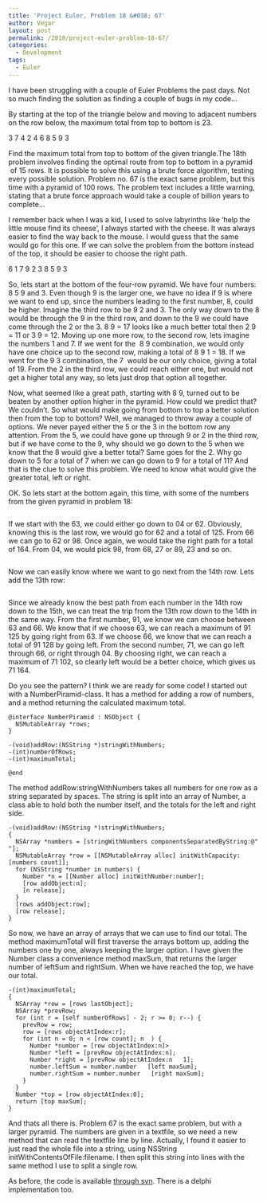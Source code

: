 ```yaml
---
title: 'Project Euler, Problem 18 &#038; 67'
author: Vegar
layout: post
permalink: /2010/project-euler-problem-18-67/
categories:
  - Development
tags:
  - Euler
---
```

<p>I have been struggling with a couple of Euler Problems the past days. Not so much finding the solution as finding a couple of bugs in my code…</p>

<p>By starting at the top of the triangle below and moving to adjacent numbers on the row below, the maximum total from top to bottom is 23.</p>

<p>3
7 4
2 4 6
8 5 9 3</p>

<p>Find the maximum total from top to bottom of the given triangle.The 18th problem involves finding the optimal route from top to bottom in a pyramid  of 15 rows. It is possible to solve this using a brute force algorithm, testing every possible solution. Problem no. 67 is the exact same problem, but this time with a pyramid of 100 rows. The problem text includes a little warning, stating that a brute force approach would take a couple of billion years to complete…</p>

<p>I remember back when I was a kid, I used to solve labyrinths like &#8216;help the little mouse find its cheese&#8217;, I always started with the cheese. It was always easier to find the way back to the mouse. I would guess that the same would go for this one. If we can solve the problem from the bottom instead of the top, it should be easier to choose the right path.</p>

<p>6
1 7
9 2 3
8 5 9 3</p>

<p>So, lets start at the bottom of the four-row pyramid. We have four numbers: 8 5 9 and 3. Even though 9 is the larger one, we have no idea if 9 is where we want to end up, since the numbers leading to the first number, 8, could be higher. Imagine the third row to be 9 2 and 3. The only way down to the 8 would be through the 9 in the third row, and down to the 9 we could have come through the 2 or the 3. 8 9 = 17 looks like a much better total then 2 9 = 11 or 3 9 = 12. Moving up one more row, to the second row, lets imagine the numbers 1 and 7. If we went for the  8 9 combination, we would only have one choice up to the second row, making a total of 8 9 1 = 18. If we went for the 9 3 combination, the 7  would be our only choice, giving a total of 19. From the 2 in the third row, we could reach either one, but would not get a higher total any way, so lets just drop that option all together.</p>

<p>Now, what seemed like a great path, starting with 8 9, turned out to be beaten by another option higher in the pyramid. How could we predict that? We couldn&#8217;t. So what would make going from bottom to top a better solution then from the top to bottom? Well, we managed to throw away a couple of options. We never payed either the 5 or the 3 in the bottom row any attention. From the 5, we could have gone up through 9 or 2 in the third row, but if we have come to the 9, why should we go down to the 5 when we know that the 8 would give a better total? Same goes for the 2. Why go down to 5 for a total of 7 when we can go down to 9 for a total of 11? And that is the clue to solve this problem. We need to know what would give the greater total, left or right.</p>

<p>OK. So lets start at the bottom again, this time, with some of the numbers from the given pyramid in problem 18:</p>

<figure>
<img src="http://blog.vi-kan.net/wp-content/uploads/2010/11/problem18_1.jpg" alt="" title="Last two rows" /></figure>



<p>If we start with the 63, we could either go down to 04 or 62. Obviously, knowing this is the last row, we would go for 62 and a total of 125. From 66 we can go to 62 or 98. Once again, we would take the right path for a total of 164. From 04, we would pick 98, from 68, 27 or 89, 23 and so on.</p>

<figure>
<img src="http://blog.vi-kan.net/wp-content/uploads/2010/11/problem18_21.jpg" alt="" title="Last two rows added together" /></figure>



<p>Now we can easily know where we want to go next from the 14th row. Lets add the 13th row:</p>

<figure>
<img src="http://blog.vi-kan.net/wp-content/uploads/2010/11/problem18_3.jpg" alt="" title="Three last rows" /></figure>



<p>Since we already know the best path from each number in the 14th row down to the 15th, we can treat the trip from the 13th row down to the 14th in the same way. From the first number, 91, we know we can choose between 63 and 66. We know that if we choose 63, we can reach a maximum of 91 125 by going right from 63. If we choose 66, we know that we can reach a total of 91 128 by going left. From the second number, 71, we can go left through 66, or right through 04. By choosing right, we can reach a maximum of 71 102, so clearly left would be a better choice, which gives us 71 164.</p>

<p><img src="http://blog.vi-kan.net/wp-content/uploads/2010/11/problem18_4.jpg" alt="" title="Three last rows added together" />Do you see the pattern? I think we are ready for some code! I started out with a NumberPiramid-class. It has a method for adding a row of numbers, and a method returning the calculated maximum total.</p>

<pre><code>@interface NumberPiramid : NSObject {
  NSMutableArray *rows;
}

-(void)addRow:(NSString *)stringWithNumbers;
-(int)numberOfRows;
-(int)maximumTotal;

@end
</code></pre>

<p>The method addRow:stringWithNumbers takes all numbers for one row as a string separated by spaces. The string is split into an array of Number, a class able to hold both the number itself, and the totals for the left and right side.</p>

<pre><code>-(void)addRow:(NSString *)stringWithNumbers;
{
  NSArray *numbers = [stringWithNumbers componentsSeparatedByString:@&quot; &quot;];
  NSMutableArray *row = [[NSMutableArray alloc] initWithCapacity:[numbers count]];
  for (NSString *number in numbers) {
    Number *n = [[Number alloc] initWithNumber:number];
    [row addObject:n];
    [n release];
  }
  [rows addObject:row];
  [row release];
}
</code></pre>

<p>So now, we have an array of arrays that we can use to find our total. The method maximumTotal will first traverse the arrays bottom up, adding the numbers one by one, always keeping the larger option. I have given the Number class a convenience method maxSum, that returns the larger number of leftSum and rightSum. When we have reached the top, we have our total.</p>

<pre><code>-(int)maximumTotal;
{
  NSArray *row = [rows lastObject];
  NSArray *prevRow;
  for (int r = [self numberOfRows] - 2; r &gt;= 0; r--) {
    prevRow = row;
    row = [rows objectAtIndex:r];
    for (int n = 0; n &lt; [row count]; n  ) {
      Number *number = [row objectAtIndex:n]&gt;
      Number *left = [prevRow objectAtIndex:n];
      Number *right = [prevRow objectAtIndex:n   1];
      number.leftSum = number.number   [left maxSum];
      number.rightSum = number.number   [right maxSum];
    }
  }
  Number *top = [row objectAtIndex:0];
  return [top maxSum];
}
</code></pre>

<p>And thats all there is. Problem 67 is the exact same problem, but with a larger pyramid. The numbers are given in a textfile, so we need a new method that can read the textfile line by line. Actually, I found it easier to just read the whole file into a string, using NSString initWithContentsOfFile:filename. I then split this string into lines with the same method I use to split a single row.</p>

<p>As before, the code is available <a href="http://svn.vi-kan.net/euler">through svn</a>. There is a delphi implementation too.</p>